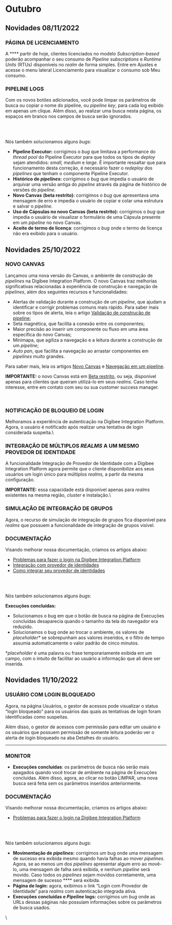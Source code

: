# Outubro

## Novidades 08/11/2022

### **PÁGINA DE LICENCIAMENTO**

A **** partir de hoje, clientes licenciados no modelo _Subscription-based_ poderão acompanhar o seu consumo de _Pipeline subscriptions_ e _Runtime Units_ (RTUs) disponíveis no _realm_ de forma simples. Entre em Ajustes e acesse o menu lateral Licenciamento para visualizar o consumo sob Meu consumo.



### **PIPELINE LOGS**

Com os novos botões adicionados, você pode limpar os parâmetros de busca ou copiar o nome do pipeline, ou _pipeline key_, para cada log exibido em apenas um clique. Além disso, ao realizar uma busca nesta página, os espaços em branco nos campos de busca serão ignorados.

&#x20;

\
&#x20;\
&#x20; &#x20;

Nós também solucionamos alguns _bugs_:

* **Pipeline Executor:** corrigimos o _bug_ que limitava a performance do _thread pool_ do Pipeline Executor para que todos os tipos de _deploy_ sejam atendidos: _small, medium_ e _large_. É importante ressaltar que para funcionamento desta correção, é necessário fazer o _redeploy_ dos _pipelines_ que tenham o componente Pipeline Executor.
* **Histórico de **_**pipelines**_**:** corrigimos o _bug_ que impedia o usuário de arquivar uma versão antiga do _pipeline_ através da página de histórico de versões do _pipeline_.
* **Novo Canvas** **(beta restrito):** corrigimos o _bug_ que apresentava uma mensagem de erro e impedia o usuário de copiar e colar uma estrutura e salvar o _pipeline_.
* **Uso de Cápsulas no novo Canvas (beta restrito):** corrigimos o _bug_ que impedia o usuário de visualizar o formulário de uma Cápsula presente em um _pipeline_ no novo Canvas.
* **Aceite de termo de licença**: corrigimos o _bug_ onde o termo de licença não era exibido para o usuário.



## Novidades 25/10/2022

### **NOVO CANVAS**

Lançamos uma nova versão do Canvas, o ambiente de construção de _pipelines_ na Digibee Integration Platform. O novo Canvas traz melhorias significativas relacionadas à experiência de construção e navegação de _pipelines_, além dos seguintes recursos e funcionalidades:

* Alertas de validação durante a construção de um _pipeline_, que ajudam a identificar e corrigir problemas comuns mais rápido. Para saber mais sobre os tipos de alerta, leia o artigo [Validação de construção de pipeline](https://docs.digibee.com/documentation/v/pt-br/build/pipelines/validacao-de-construcao-do-pipeline);
* Seta magnética, que facilita a conexão entre os componentes;
* Maior precisão ao inserir um componente ou fluxo em uma área específica do novo Canvas;
* Minimapa, que agiliza a navegação e a leitura durante a construção de um _pipeline_;
* _Auto pan_, que facilita a navegação ao arrastar componentes em _pipelines_ muito grandes.

Para saber mais, leia os artigos [Novo Canvas](https://docs.digibee.com/documentation/v/pt-br/build/novo-canvas-beta-restricted) e [Navegação em um pipeline](https://docs.digibee.com/documentation/v/pt-br/build/novo-canvas-beta-restricted/navegacao-em-um-pipeline-beta-restrito).

**IMPORTANTE:** o novo Canvas está em [Beta restrito](https://docs.digibee.com/documentation/v/pt-br/geral/programa-beta), ou seja, disponível apenas para clientes que queiram utilizá-lo em seus _realms_. Caso tenha interesse, entre em contato com seu ou sua customer success manager.

\
&#x20;

### **NOTIFICAÇÃO DE BLOQUEIO DE LOGIN**

Melhoramos a experiência de autenticação na Digibee Integration Platform. Agora, o usuário é notificado após realizar uma tentativa de login considerada suspeita.\




### **INTEGRAÇÃO DE MÚLTIPLOS **_**REALMS**_** A UM MESMO PROVEDOR DE IDENTIDADE**

A funcionalidade Integração de Provedor de Identidade com a Digibee Integration Platform agora permite que o cliente disponibilize aos seus usuários um login único para múltiplos _realms,_ a partir da mesma configuração.

**IMPORTANTE:** essa capacidade está disponível apenas para _realms_ existentes na mesma região, _cluster_ e instalação.\




### **SIMULAÇÃO DE INTEGRAÇÃO DE GRUPOS**

Agora, o recurso de simulação de integração de grupos fica disponível para _realms_ que possuem a funcionalidade de integração de grupos visível.





### DOCUMENTAÇÃO

Visando melhorar nossa documentação, criamos os artigos abaixo:

* [Problemas para fazer o login na Digibee Integration Platform](https://intercom.help/godigibee/pt-BR/articles/6618894-problemas-para-fazer-o-login-na-digibee-integration-platform)
* [Integração com provedor de identidades](https://docs.digibee.com/documentation/v/pt-br/administration/integracao-de-provedor-de-identidades)
* [Como integrar seu provedor de identidades](https://docs.digibee.com/documentation/v/pt-br/administration/integracao-de-provedor-de-identidades/como-integrar-seu-provedor-de-identidades)

&#x20;

\
&#x20;\
&#x20; &#x20;

Nós também solucionamos alguns _bugs_:

**Execuções concluídas:**

* Solucionamos o bug em que o botão de busca na página de Execuções concluídas desaparecia quando o tamanho da tela do navegador era reduzido.
* Solucionamos o bug onde ao trocar o ambiente, os valores de _placeholder\*_ se sobrepunham aos valores inseridos, e o filtro de tempo assumia automaticamente o valor padrão de cinco minutos.

\*_placeholder_ é uma palavra ou frase temporariamente exibida em um campo, com o intuito de facilitar ao usuário a informação que ali deve ser inserida.





## Novidades **11**/10/2022

### **USUÁRIO COM LOGIN BLOQUEADO**

Agora, na página Usuários, o gestor de acessos pode visualizar o status “login bloqueado” para os usuários das quais as tentativas de login foram identificadas como suspeitas.

Além disso, o gestor de acessos com permissão para editar um usuário e os usuários que possuem permissão de somente leitura poderão ver o alerta de login bloqueado na aba Detalhes do usuário.

****

### **MONITOR**

* **Execuções concluídas**: os parâmetros de busca não serão mais apagados quando você trocar de ambiente na página de Execuções concluídas. Além disso, agora, ao clicar no botão LIMPAR, uma nova busca será feita sem os parâmetros inseridos anteriormente.



### DOCUMENTAÇÃO

Visando melhorar nossa documentação, criamos os artigos abaixo:

* [Problemas para fazer o login na Digibee Integration Platform](https://intercom.help/godigibee/pt-BR/articles/6618894-problemas-para-fazer-o-login-na-digibee-integration-platform)

&#x20;

\
&#x20;\
&#x20; &#x20;

Nós também solucionamos alguns _bugs_:

* **Movimentação de **_**pipelines**_**:** corrigimos um bug onde uma mensagem de sucesso era exibida mesmo quando havia falhas ao mover _pipelines_. Agora, se ao menos um dos _pipelines_ apresentar algum erro ao movê-lo, uma mensagem de falha será exibida, e nenhum _pipeline_ será movido. Caso todos os _pipelines_ sejam movidos corretamente, uma mensagem de sucesso **** será exibida.
* **Página de login:** agora, exibimos o link “Login com Provedor de Identidade” para _realms_ com autenticação integrada ativa.
* **Execuções concluídas e **_**Pipeline**_** logs:** corrigimos um _bug_ onde as URLs dessas páginas não possuíam informações sobre os parâmetros de busca usados.

\

